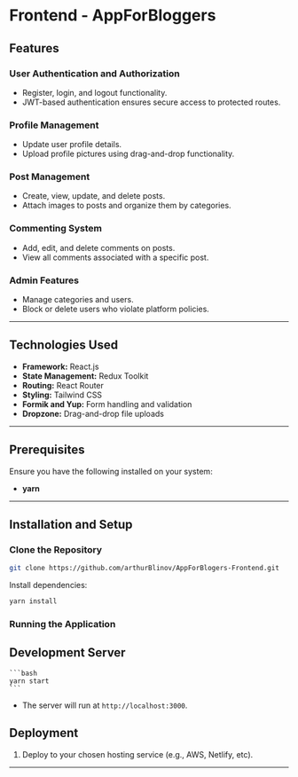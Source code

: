 # Frontend - AppForBloggers

## Features

### User Authentication and Authorization
- Register, login, and logout functionality.
- JWT-based authentication ensures secure access to protected routes.

### Profile Management
- Update user profile details.
- Upload profile pictures using drag-and-drop functionality.

### Post Management
- Create, view, update, and delete posts.
- Attach images to posts and organize them by categories.

### Commenting System
- Add, edit, and delete comments on posts.
- View all comments associated with a specific post.

### Admin Features
- Manage categories and users.
- Block or delete users who violate platform policies.

---

## Technologies Used
- **Framework:** React.js
- **State Management:** Redux Toolkit
- **Routing:** React Router
- **Styling:** Tailwind CSS
- **Formik and Yup:** Form handling and validation
- **Dropzone:** Drag-and-drop file uploads

---

## Prerequisites
Ensure you have the following installed on your system:
- **yarn**

---

## Installation and Setup

### Clone the Repository
```bash
git clone https://github.com/arthurBlinov/AppForBlogers-Frontend.git
```
Install dependencies:
   ```bash
   yarn install
   ```
### Running the Application

## Development Server
    ```bash
    yarn start
    ```
- The server will run at `http://localhost:3000`.

## Deployment

1. Deploy to your chosen hosting service (e.g., AWS, Netlify, etc).

---